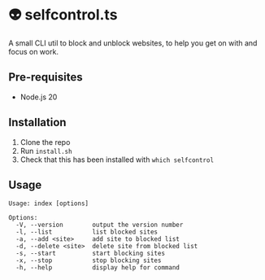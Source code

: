 # 👽 selfcontrol.ts

A small CLI util to block and unblock websites, to help you get on with and focus on work.

## Pre-requisites

- Node.js 20

## Installation

1. Clone the repo
1. Run `install.sh`
1. Check that this has been installed with `which selfcontrol`

## Usage

```
Usage: index [options]

Options:
  -V, --version        output the version number
  -l, --list           list blocked sites
  -a, --add <site>     add site to blocked list
  -d, --delete <site>  delete site from blocked list
  -s, --start          start blocking sites
  -x, --stop           stop blocking sites
  -h, --help           display help for command
```
